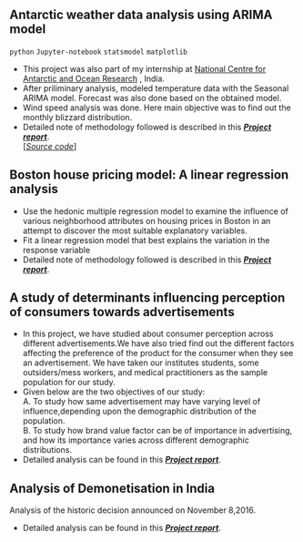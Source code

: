 ## Antarctic weather data analysis using ARIMA model 
`python` `Jupyter-notebook` `statsmodel` `matplotlib`<br>
* This project was also part of my internship at [National Centre for Antarctic and Ocean Research](http://www.ncaor.gov.in/) , India.
* After priliminary analysis, modeled temperature data with the Seasonal ARIMA model. Forecast was also done based on the obtained model.
* Wind speed analysis was done. Here main objective was to find out the monthly blizzard distribution.
* Detailed note of methodology followed is described in this [**_Project report_**](https://github.com/anirudhk686/weather_data_analysis/blob/master/Final_report.pdf).<br>
[[_Source code_]](https://github.com/anirudhk686/weather_data_analysis)

## Boston house pricing model: A linear regression analysis <br>
* Use the hedonic multiple regression model to examine the influence of various
neighborhood attributes on housing prices in Boston in an attempt to discover the most
suitable explanatory variables.
* Fit a linear regression model that best explains the variation in the response variable 
* Detailed note of methodology followed is described in this [**_Project report_**](https://github.com/anirudhk686/Case-study-reports/blob/master/reports/Regression%20Analysis(Housing).pdf).<br>

## A study of determinants influencing perception of consumers towards advertisements
* In this project, we have studied about consumer perception across different advertisements.We have also tried find out the different factors affecting the preference of the product for the consumer when they see an advertisement. We have taken our institutes students, some outsiders/mess workers, and medical practitioners as the sample population for our study.
* Given below are the two objectives of our study:<br>
A. To study how same advertisement may have varying level of influence,depending upon the demographic distribution of the population.<br>
B. To study how brand value factor can be of importance in advertising, and how its importance varies across different demographic distributions.
* Detailed analysis can be found in this [**_Project report_**](https://github.com/anirudhk686/Case-study-reports/blob/master/reports/Advertising%20Report.pdf).<br>

## Analysis of Demonetisation in India<br>
Analysis of the historic decision announced on November 8,2016.
* Detailed analysis can be found in this [**_Project report_**](https://github.com/anirudhk686/Case-study-reports/blob/master/reports/Demonitisation%20report.pdf).<br>


